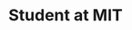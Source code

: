 ---
name: Alex Studer
classOf: 19
college: MIT
title: Student at MIT
description: Alex is currently a student at the Massachusetts Institute of Technology studying Electrical Engineering and Computer Science.
github: thatoddmailbox
twitter: studer_alex
---